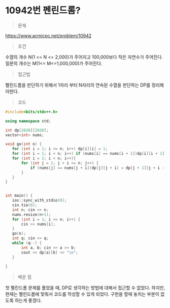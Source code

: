 # 10942번 펜린드롬?

> 문제

https://www.acmicpc.net/problem/10942

> 조건

수열의 개수 N(1 <= N <= 2,000)가 주어지고 100,000보다 작은 자연수가 주어진다. 질문의 개수는 M(1<= M<=1,000,000)가 주어진다. 

> 접근법

펠린드롬을 판단하기 위해서 1자리 부터 N자리의 연속된 수열을 판단하는 DP를 정리해야한다.

> 코드

 ``` c++
#include<bits/stdc++.h>

using namespace std;

int dp[2020][2020];
vector<int> nums;

void go(int n) {
	for (int i = 1; i <= n; i++) dp[i][i] = 1;
	for (int i = 1; i < n; i++) if (nums[i] == nums[i + 1])dp[i][i + 1] = 1;
	for (int i = 2; i < n; i++){
		for (int j = 1; j + i <= n; j++) {
			if (nums[j] == nums[j + i])dp[j][j + i] = dp[j + 1][j + i - 1];
		}
	}
}


int main() {
	ios::sync_with_stdio(0);
	cin.tie(0);
	int n; cin >> n;
	nums.resize(n+1);
	for (int i = 1; i <= n; i++) {
		cin >> nums[i];
	}
	go(n);
	int q; cin >> q;
	while (q--) {
		int a, b; cin >> a >> b;
		cout << dp[a][b] << "\n";
	}
	 
}
```

> 배운 점

첫 펠린드롬 문제를 풀었을 때, DP로 생각하는 방법에 대해서 접근할 수 없었다. 하지만, 현재는 펠린드롬에 맞춰서 코드를 작성할 수 있게 되었다. 구현을 할때 놓치는 부분이 없도록 하는게 좋겠다.
